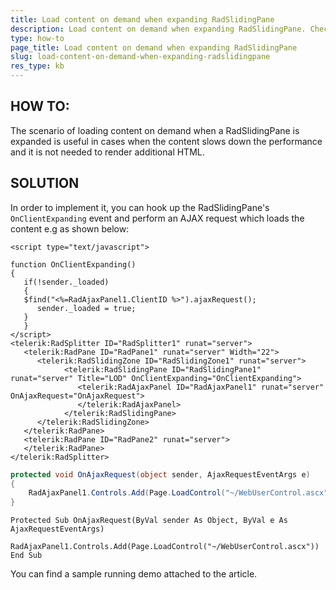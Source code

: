 ```yaml
---
title: Load content on demand when expanding RadSlidingPane
description: Load content on demand when expanding RadSlidingPane. Check it now!
type: how-to
page_title: Load content on demand when expanding RadSlidingPane
slug: load-content-on-demand-when-expanding-radslidingpane
res_type: kb
---
```


   
  
 ## HOW TO:  

The scenario of loading content on demand when a RadSlidingPane is expanded is useful in cases when the content slows down the performance and it is not needed to render additional HTML. 

## SOLUTION

In order to implement it, you can hook up the RadSlidingPane's `OnClientExpanding` event and perform an AJAX request which loads the content e.g as shown below:  
   
```ASP.NET
<script type="text/javascript">

function OnClientExpanding()
{ 
   if(!sender._loaded)
   {
   $find("<%=RadAjaxPanel1.ClientID %>").ajaxRequest(); 
      sender._loaded = true;
   } 
   }
</script>
<telerik:RadSplitter ID="RadSplitter1" runat="server">
   <telerik:RadPane ID="RadPane1" runat="server" Width="22">
      <telerik:RadSlidingZone ID="RadSlidingZone1" runat="server">
            <telerik:RadSlidingPane ID="RadSlidingPane1" runat="server" Title="LOD" OnClientExpanding="OnClientExpanding">
               <telerik:RadAjaxPanel ID="RadAjaxPanel1" runat="server" OnAjaxRequest="OnAjaxRequest">
               </telerik:RadAjaxPanel>
            </telerik:RadSlidingPane>
      </telerik:RadSlidingZone>
   </telerik:RadPane>
   <telerik:RadPane ID="RadPane2" runat="server">
   </telerik:RadPane>
</telerik:RadSplitter>
```
 
```C#
protected void OnAjaxRequest(object sender, AjaxRequestEventArgs e)
{
    RadAjaxPanel1.Controls.Add(Page.LoadControl("~/WebUserControl.ascx"));
}
```
```VB
Protected Sub OnAjaxRequest(ByVal sender As Object, ByVal e As AjaxRequestEventArgs)
    RadAjaxPanel1.Controls.Add(Page.LoadControl("~/WebUserControl.ascx"))
End Sub
```
   

You can find a sample running demo attached to the article.


